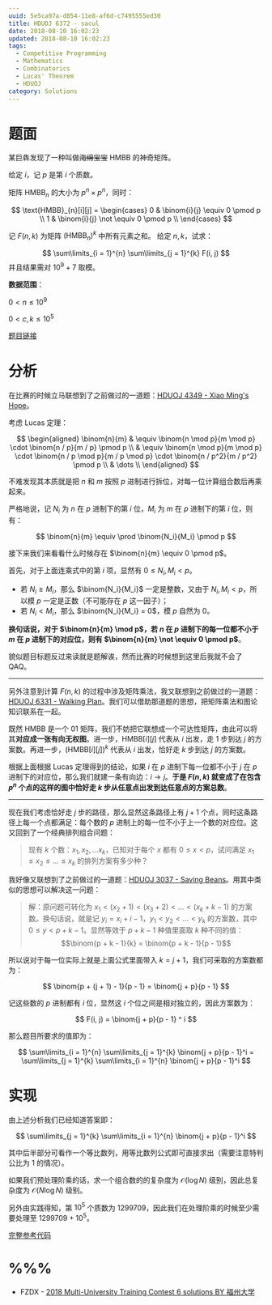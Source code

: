 ```yaml
---
uuid: 5e5ca97a-d854-11e8-af6d-c7495555ed30
title: HDUOJ 6372 - sacul
date: 2018-08-10 16:02:23
updated: 2018-08-10 16:02:23
tags: 
  - Competitive Programming
  - Mathematics
  - Combinatorics
  - Lucas' Theorem
  - HDUOJ
category: Solutions
---
```


# 题面

某巨犇发现了一种叫做~~海绵宝宝~~ $\text{HMBB}$ 的神奇矩阵。

给定 $i$，记 $p$ 是第 $i$ 个质数。

矩阵 $\text{HMBB}_{n}$ 的大小为 $p^n \times p^n$，同时：

$$
\text{HMBB}_{n}[i][j] =
\begin{cases}
0 & \binom{i}{j} \equiv 0 \pmod p \\
1 & \binom{i}{j} \not \equiv 0 \pmod p \\
\end{cases}
$$

记 $F(n, k)$ 为矩阵 $(\text{HMBB}_n)^k$ 中所有元素之和。
给定 $n, k$，试求：

$$
\sum\limits_{i = 1}^{n} \sum\limits_{j = 1}^{k} F(i, j)
$$
并且结果需对 $10^9 + 7$ 取模。

**数据范围**：

$0 < n \le 10^9$

$0 < c, k \le 10^5$

[题目链接](http://acm.hdu.edu.cn/showproblem.php?pid=6372)

# 分析

在比赛的时候立马联想到了之前做过的一道题：[HDUOJ 4349 - Xiao Ming's Hope](https://blog.codgician.pw/2018/05/27/hduoj-4349/)。

考虑 Lucas 定理：

$$
\begin{aligned}
\binom{n}{m} & \equiv \binom{n \mod p}{m \mod p} \cdot \binom{n / p}{m / p} \pmod p \\
 & \equiv \binom{n \mod p}{m \mod p} \cdot \binom{n / p \mod p}{m / p \mod p} \cdot \binom{n / p^2}{m / p^2} \pmod p \\
 & \dots \\
 \end{aligned}
$$

不难发现其本质就是把 $n$ 和 $m$ 按照 $p$ 进制进行拆位，对每一位计算组合数后再乘起来。

严格地说，记 $N_i$ 为 $n$ 在 $p$ 进制下的第 $i$ 位，$M_i$ 为 $m$ 在 $p$ 进制下的第 $i$ 位，则有：

$$
\binom{n}{m} \equiv \prod \binom{N_i}{M_i} \pmod p
$$

接下来我们来看看什么时候存在 $\binom{n}{m} \equiv 0 \pmod p$。

首先，对于上面连乘式中的第 $i$ 项，显然有 $0 \le N_i, M_i < p$。

- 若 $N_i \ge M_i$，那么 $\binom{N_i}{M_i}$ 一定是整数，又由于 $N_i, M_i < p$，所以模 $p$ 一定是正数（不可能存在 $p$ 这一因子）；
- 若 $N_i < M_i$，那么 $\binom{N_i}{M_i} = 0$，模 $p$ 自然为 $0$。

**换句话说，对于 $\binom{n}{m} \mod p$，若 $n$ 在 $p$ 进制下的每一位都不小于 $m$ 在 $p$ 进制下的对应位，则有 $\binom{n}{m} \not \equiv 0 \pmod p$**。

貌似题目标题反过来读就是题解诶，然而比赛的时候想到这里后我就不会了 QAQ。

---

另外注意到计算 $F(n, k)$ 的过程中涉及矩阵乘法，我又联想到之前做过的一道题：[HDUOJ 6331 - Walking Plan](https://blog.codgician.pw/2018/08/07/hduoj-6331/)。我们可以借助那道题的思想，把矩阵乘法和图论知识联系在一起。

既然 $\text{HMBB}$ 是一个 $01$ 矩阵，我们不妨把它联想成一个可达性矩阵，由此可以将其**对应成一张有向无权图**。进一步，$\text{HMBB}[i][j]$ 代表从 $i$ 出发，走 $1$ 步到达 $j$ 的方案数。再进一步，$(\text{HMBB}[i][j])^k$ 代表从 $i$ 出发，恰好走 $k$ 步到达 $j$ 的方案数。

根据上面根据 Lucas 定理得到的结论，如果 $i$ 在 $p$ 进制下每一位都不小于 $j$ 在 $p$ 进制下的对应位，那么我们就建一条有向边：$i \to j$。**于是 $F(n, k)$ 就变成了在包含 $p^n$ 个点的这样的图中恰好走 $k$ 步从任意点出发到达任意点的方案总数**。

---

现在我们考虑恰好走 $j$ 步的路径，那么显然这条路径上有 $j + 1$ 个点，同时这条路径上每一个点都满足：每个数的 $p$ 进制上的每一位不小于上一个数的对应位。这又回到了一个经典排列组合问题：

> 现有 $k$ 个数：$x_1, x_2, \dots x_k$，已知对于每个 $x$ 都有 $0 \le x < p$，试问满足 $x_1 \le x_2 \le \dots \le x_k$ 的排列方案有多少种？

我好像又联想到了之前做过的一道题：[HDUOJ 3037 - Saving Beans](https://blog.codgician.pw/2018/05/26/hduoj-3037/)。用其中类似的思想可以解决这一问题：

> 解：原问题可转化为 $x_1 < (x_2 + 1) < (x_3 + 2) < \dots < (x_k + k - 1)$ 的方案数。换句话说，就是记 $y_i = x_i + i - 1$，$y_1 < y_2 < \dots < y_k$ 的方案数，其中 $0 \le y < p + k - 1$。显然等效于 $p + k - 1$ 种值里面取 $k$ 种不同的值：
> $$\binom{p + k - 1}{k} = \binom{p + k - 1}{p - 1}$$

所以说对于每一位实际上就是上面公式里面带入 $k = j + 1$，我们可采取的方案数都为：

$$
\binom{p + (j + 1) - 1}{p - 1} = \binom{j + p}{p - 1}
$$

记这些数的 $p$ 进制都有 $i$ 位，显然这 $i$ 个位之间是相对独立的，因此方案数为：

$$
F(i, j) = \binom{j + p}{p - 1} ^ i
$$

那么题目所要求的值即为：

$$
\sum\limits_{i = 1}^{n} \sum\limits_{j = 1}^{k} \binom{j + p}{p - 1}^i = \sum\limits_{j = 1}^{k} \sum\limits_{i = 1}^{n} \binom{j + p}{p - 1}^i
$$

# 实现

由上述分析我们已经知道答案即：

$$
\sum\limits_{j = 1}^{k} \sum\limits_{i = 1}^{n} \binom{j + p}{p - 1}^i
$$

其中后半部分可看作一个等比数列，用等比数列公式即可直接求出（需要注意特判公比为 $1$ 的情况）。

如果我们预处理阶乘的话，求一个组合数的的复杂度为 $\mathcal{O}(\log{N})$ 级别，因此总复杂度为 $\mathcal{O}(N\log{N})$ 级别。

另外由实践得知，第 $10^5$ 个质数为 $1299709$，因此我们在处理阶乘的时候至少需要处理至 $1299709 + 10^5$。

[完整参考代码](https://github.com/codgician/Competitive-Programming/blob/master/HDUOJ/6372/combinatorics_lucas.cpp)

# %%%

- FZDX - [2018 Multi-University Training Contest 6 solutions BY 福州大学](http://bestcoder.hdu.edu.cn/blog/2018-multi-university-training-contest-6-solutions-by-%E7%A6%8F%E5%B7%9E%E5%A4%A7%E5%AD%A6/)